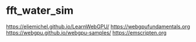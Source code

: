 # fft_water_sim

https://eliemichel.github.io/LearnWebGPU/
https://webgpufundamentals.org
https://webgpu.github.io/webgpu-samples/
https://emscripten.org
